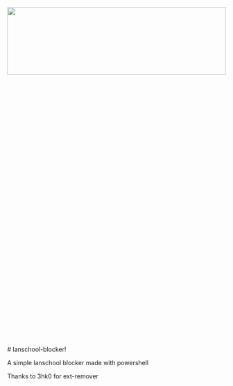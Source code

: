 <img src="https://shorturl.at/lmO28" width="0%" height="0%" />
<img src="images/head.png" width="100%" height="20%" />
# lanschool-blocker!


A simple lanschool blocker made with powershell

Thanks to 3hk0[]([url](https://github.com/3kh0/)) for ext-remover
